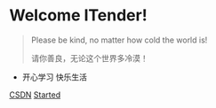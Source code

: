 # Welcome ITender!

> Please be kind, no matter how cold the world is!
>
>
> 请你善良，无论这个世界多冷漠！

- 开心学习  快乐生活

[CSDN](https://blog.csdn.net/Y_eatMeat?type=blog)
[Started](README)